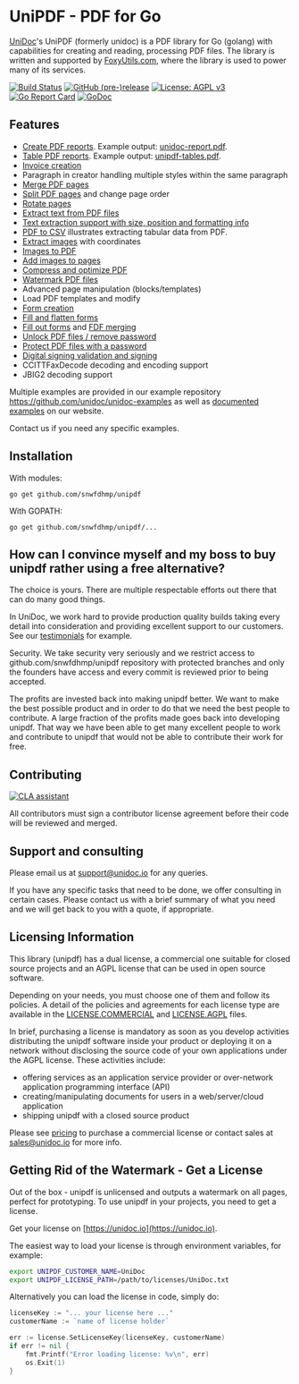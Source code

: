# UniPDF - PDF for Go

[UniDoc](http://unidoc.io)'s UniPDF (formerly unidoc) is a PDF library for Go (golang) with capabilities for
creating and reading, processing PDF files. The library is written and supported by 
[FoxyUtils.com](https://foxyutils.com), where the library is used to power many of its services. 

[![Build Status](https://app.wercker.com/status/22b50db125a6d376080f3f0c80d085fa/s/master "wercker status")](https://app.wercker.com/project/bykey/22b50db125a6d376080f3f0c80d085fa)
[![GitHub (pre-)release](https://img.shields.io/github/release/unidoc/unipdf/all.svg)](https://github.com/snwfdhmp/unipdf/releases)
[![License: AGPL v3](https://img.shields.io/badge/License-Dual%20AGPL%20v3/Commercial-blue.svg)](https://www.gnu.org/licenses/agpl-3.0)
[![Go Report Card](https://goreportcard.com/badge/github.com/snwfdhmp/unipdf)](https://goreportcard.com/report/github.com/snwfdhmp/unipdf)
[![GoDoc](https://godoc.org/github.com/snwfdhmp/unipdf?status.svg)](https://godoc.org/github.com/snwfdhmp/unipdf)

## Features

- [Create PDF reports](https://github.com/snwfdhmp/unipdf-examples/blob/v3/report/pdf_report.go). Example output: [unidoc-report.pdf](https://github.com/snwfdhmp/unipdf-examples/blob/v3/report/unidoc-report.pdf).
- [Table PDF reports](https://github.com/snwfdhmp/unipdf-examples/blob/v3/report/pdf_tables.go). Example output: [unipdf-tables.pdf](https://github.com/snwfdhmp/unipdf-examples/blob/v3/report/unipdf-tables.pdf).
- [Invoice creation](https://unidoc.io/news/simple-invoices)
- Paragraph in creator handling multiple styles within the same paragraph
- [Merge PDF pages](https://github.com/snwfdhmp/unipdf-examples/blob/v3/pages/pdf_merge.go)
- [Split PDF pages](https://github.com/snwfdhmp/unipdf-examples/blob/v3/pages/pdf_split.go) and change page order
- [Rotate pages](https://github.com/snwfdhmp/unipdf-examples/blob/v3/pages/pdf_rotate.go)
- [Extract text from PDF files](https://github.com/snwfdhmp/unipdf-examples/blob/v3/text/pdf_extract_text.go)
- [Text extraction support with size, position and formatting info](https://github.com/snwfdhmp/unipdf-examples/blob/v3/text/pdf_text_locations.go)
- [PDF to CSV](https://github.com/snwfdhmp/unipdf-examples/blob/v3/text/pdf_to_csv.go) illustrates extracting tabular data from PDF.
- [Extract images](https://github.com/snwfdhmp/unipdf-examples/blob/v3/image/pdf_extract_images.go) with coordinates
- [Images to PDF](https://github.com/snwfdhmp/unipdf-examples/blob/v3/image/pdf_images_to_pdf.go)
- [Add images to pages](https://github.com/snwfdhmp/unipdf-examples/blob/v3/image/pdf_add_image_to_page.go)
- [Compress and optimize PDF](https://github.com/snwfdhmp/unipdf-examples/blob/v3/compress/pdf_optimize.go)
- [Watermark PDF files](https://github.com/snwfdhmp/unipdf-examples/blob/v3/image/pdf_watermark_image.go)
- Advanced page manipulation (blocks/templates)
- Load PDF templates and modify
- [Form creation](https://github.com/snwfdhmp/unipdf-examples/blob/v3/forms/pdf_form_add.go)
- [Fill and flatten forms](https://github.com/snwfdhmp/unipdf-examples/blob/v3/forms/pdf_form_flatten.go)
- [Fill out forms](https://github.com/snwfdhmp/unipdf-examples/blob/v3/forms/pdf_form_fill_json.go) and [FDF merging](https://github.com/snwfdhmp/unipdf-examples/blob/v3/forms/pdf_form_fill_fdf_merge.go)
- [Unlock PDF files / remove password](https://github.com/snwfdhmp/unipdf-examples/blob/v3/security/pdf_unlock.go)
- [Protect PDF files with a password](https://github.com/snwfdhmp/unipdf-examples/blob/v3/security/pdf_protect.go)
- [Digital signing validation and signing](https://github.com/snwfdhmp/unipdf-examples/tree/v3/signatures)
- CCITTFaxDecode decoding and encoding support
- JBIG2 decoding support

Multiple examples are provided in our example repository https://github.com/unidoc/unidoc-examples
as well as [documented examples](https://unidoc.io/examples) on our website.

Contact us if you need any specific examples.

## Installation
With modules:
~~~
go get github.com/snwfdhmp/unipdf
~~~

With GOPATH:
~~~
go get github.com/snwfdhmp/unipdf/...
~~~


## How can I convince myself and my boss to buy unipdf rather using a free alternative?

The choice is yours. There are multiple respectable efforts out there that can do many good things.

In UniDoc, we work hard to provide production quality builds taking every detail into consideration and providing excellent support to our customers.  See our [testimonials](https://unidoc.io) for example.

Security.  We take security very seriously and we restrict access to github.com/snwfdhmp/unipdf repository with protected branches and only the founders have access and every commit is reviewed prior to being accepted.

The profits are invested back into making unipdf better. We want to make the best possible product and in order to do that we need the best people to contribute. A large fraction of the profits made goes back into developing unipdf.  That way we have been able to get many excellent people to work and contribute to unipdf that would not be able to contribute their work for free.


## Contributing

[![CLA assistant](https://cla-assistant.io/readme/badge/unidoc/unipdf)](https://cla-assistant.io/unidoc/unipdf)

All contributors must sign a contributor license agreement before their code will be reviewed and merged.

## Support and consulting

Please email us at support@unidoc.io for any queries.

If you have any specific tasks that need to be done, we offer consulting in certain cases.
Please contact us with a brief summary of what you need and we will get back to you with a quote, if appropriate.

## Licensing Information

This library (unipdf) has a dual license, a commercial one suitable for closed source projects and an
AGPL license that can be used in open source software.

Depending on your needs, you must choose one of them and follow its policies. A detail of the policies
and agreements for each license type are available in the [LICENSE.COMMERCIAL](LICENSE.COMMERCIAL)
and [LICENSE.AGPL](LICENSE.AGPL) files.

In brief, purchasing a license is mandatory as soon as you develop activities
distributing the unipdf software inside your product or deploying it on a network
without disclosing the source code of your own applications under the AGPL license.
These activities include:

 * offering services as an application service provider or over-network application programming interface (API)
 * creating/manipulating documents for users in a web/server/cloud application
 * shipping unipdf with a closed source product

Please see [pricing](http://unidoc.io/pricing) to purchase a commercial license or contact sales at sales@unidoc.io
for more info.

## Getting Rid of the Watermark - Get a License
Out of the box - unipdf is unlicensed and outputs a watermark on all pages, perfect for prototyping.
To use unipdf in your projects, you need to get a license.

Get your license on [https://unidoc.io](https://unidoc.io).

The easiest way to load your license is through environment variables, for example:
```bash
export UNIPDF_CUSTOMER_NAME=UniDoc
export UNIPDF_LICENSE_PATH=/path/to/licenses/UniDoc.txt
```

Alternatively you can load the license in code, simply do:
```go
licenseKey := "... your license here ..."
customerName := `name of license holder`

err := license.SetLicenseKey(licenseKey, customerName)
if err != nil {
    fmt.Printf("Error loading license: %v\n", err)
    os.Exit(1)
}
```

[contributing]: CONTRIBUTING.md
